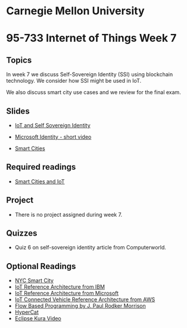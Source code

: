 # Carnegie Mellon University

# 95-733 Internet of Things Week 7

## Topics

In week 7 we discuss Self-Sovereign Identity (SSI) using blockchain technology.
We consider how SSI might be used in IoT.

We also discuss smart city use cases and we review for the final exam.

## Slides

+ [IoT and Self Sovereign Identity](https://www.andrew.cmu.edu/user/mm6/95-733/PowerPoint/06_IoTandSelfSovereignIdentity.pdf)

+ [Microsoft Identity - short video](https://www.microsoft.com/en-us/security/business/solutions/decentralized-identity)

+ [Smart Cities](https://www.andrew.cmu.edu/user/mm6/95-733/PowerPoint/06_Smart_Cities.pdf)


<!--
+ [Flow Programming and Edge Analytics](https://www.andrew.cmu.edu/user/mm6/95-733/PowerPoint/07_FlowProgramming.pdf)
-->

## Required readings

+ [Smart Cities and IoT](https://www.tandfonline.com/doi/full/10.1080/15228053.2019.1587572)

## Project

+ There is no project assigned during week 7.

## Quizzes

+ Quiz 6 on self-sovereign identity article from Computerworld.

<!--
## Video Lectures

+ [20_Lecture7](https://heinzcollege.mediasite.com/Mediasite/Play/2935e6dcc4d945b89ca9c3bb0ff9e43e1d)

## Student presentations

+ [21_StudentPresentations](https://heinzcollege.mediasite.com/Mediasite/Play/32d1d07e8dfe4280aa1d56064b9983e91d)
-->
## Optional Readings

+ [NYC Smart City](https://www.smartcitiesdive.com/news/nyc-smart-city-testbed-technology-first-pilots/696366)
+ [IoT Reference Architecture from IBM](https://www.ibm.com/cloud/architecture/architectures/iotArchitecture/reference-architecture/)
+ [IoT Reference Architecture from Microsoft](https://learn.microsoft.com/en-us/azure/architecture/reference-architectures/iot)
+ [IoT Connected Vehicle Reference Architecture from AWS](https://docs.aws.amazon.com/architecture-diagrams/latest/aws-connected-vehicle/aws-connected-vehicle.html)
+ [Flow Based Programming by J. Paul Rodker Morrison](https://youtu.be/up2yhNTsaDs)
+ [HyperCat](https://youtu.be/6Ps8iEGRi1U)
+ [Eclipse Kura Video](https://www.youtube.com/watch?v=ia8cLnR1uFI)
